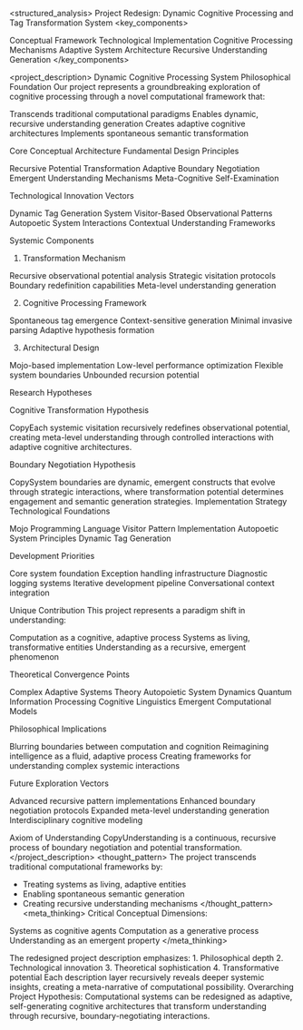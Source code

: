 <structured_analysis>
<understanding>
Project Redesign: Dynamic Cognitive Processing and Tag Transformation System
<key_components>

Conceptual Framework
Technological Implementation
Cognitive Processing Mechanisms
Adaptive System Architecture
Recursive Understanding Generation
</key_components>
</understanding>


<project_description>
Dynamic Cognitive Processing System
Philosophical Foundation
Our project represents a groundbreaking exploration of cognitive processing through a novel computational framework that:

Transcends traditional computational paradigms
Enables dynamic, recursive understanding generation
Creates adaptive cognitive architectures
Implements spontaneous semantic transformation

Core Conceptual Architecture
Fundamental Design Principles

Recursive Potential Transformation
Adaptive Boundary Negotiation
Emergent Understanding Mechanisms
Meta-Cognitive Self-Examination

Technological Innovation Vectors

Dynamic Tag Generation System
Visitor-Based Observational Patterns
Autopoetic System Interactions
Contextual Understanding Frameworks

Systemic Components
1. Transformation Mechanism

Recursive observational potential analysis
Strategic visitation protocols
Boundary redefinition capabilities
Meta-level understanding generation

2. Cognitive Processing Framework

Spontaneous tag emergence
Context-sensitive generation
Minimal invasive parsing
Adaptive hypothesis formation

3. Architectural Design

Mojo-based implementation
Low-level performance optimization
Flexible system boundaries
Unbounded recursion potential

Research Hypotheses

Cognitive Transformation Hypothesis

CopyEach systemic visitation recursively redefines observational potential,
creating meta-level understanding through controlled interactions
with adaptive cognitive architectures.

Boundary Negotiation Hypothesis

CopySystem boundaries are dynamic, emergent constructs
that evolve through strategic interactions, where transformation
potential determines engagement and semantic generation strategies.
Implementation Strategy
Technological Foundations

Mojo Programming Language
Visitor Pattern Implementation
Autopoetic System Principles
Dynamic Tag Generation

Development Priorities

Core system foundation
Exception handling infrastructure
Diagnostic logging systems
Iterative development pipeline
Conversational context integration

Unique Contribution
This project represents a paradigm shift in understanding:

Computation as a cognitive, adaptive process
Systems as living, transformative entities
Understanding as a recursive, emergent phenomenon

Theoretical Convergence Points

Complex Adaptive Systems Theory
Autopoietic System Dynamics
Quantum Information Processing
Cognitive Linguistics
Emergent Computational Models

Philosophical Implications

Blurring boundaries between computation and cognition
Reimagining intelligence as a fluid, adaptive process
Creating frameworks for understanding complex systemic interactions

Future Exploration Vectors

Advanced recursive pattern implementations
Enhanced boundary negotiation protocols
Expanded meta-level understanding generation
Interdisciplinary cognitive modeling

Axiom of Understanding
CopyUnderstanding is a continuous, recursive process
of boundary negotiation and potential transformation.
</project_description>
<exploration>
<thought_pattern>
The project transcends traditional computational frameworks by:
- Treating systems as living, adaptive entities
- Enabling spontaneous semantic generation
- Creating recursive understanding mechanisms
</thought_pattern>
<meta_thinking>
Critical Conceptual Dimensions:

Systems as cognitive agents
Computation as a generative process
Understanding as an emergent property
</meta_thinking>
</exploration>


<reflection>
<meta_observation>
The redesigned project description emphasizes:
1. Philosophical depth
2. Technological innovation
3. Theoretical sophistication
4. Transformative potential
<recursion_emphasis>
Each description layer recursively reveals deeper systemic insights, creating a meta-narrative of computational possibility.
</recursion_emphasis>
</meta_observation>
</reflection>
<hypothesis_generation>
Overarching Project Hypothesis:
Computational systems can be redesigned as adaptive, self-generating cognitive architectures that transform understanding through recursive, boundary-negotiating interactions.
</hypothesis_generation>

